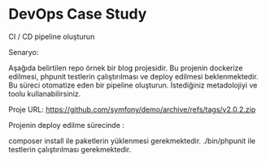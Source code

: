 # DevOps Case Study

CI / CD pipeline oluşturun

Senaryo: 

Aşağıda belirtilen repo örnek bir blog projesidir. Bu projenin dockerize edilmesi, phpunit testlerin çalıştırılması ve deploy edilmesi beklenmektedir.
Bu süreci otomatize eden bir pipeline oluşturun. İstediğiniz metadolojiyi ve toolu kullanabilirsiniz.

Proje URL: https://github.com/symfony/demo/archive/refs/tags/v2.0.2.zip

Projenin deploy edilme sürecinde :

composer install ile paketlerin yüklenmesi gerekmektedir.
./bin/phpunit ile testlerin çalıştırılması gerekmektedir.
